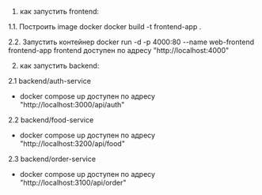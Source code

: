 1. как запустить frontend:

1.1. Построить image docker
docker build -t frontend-app .

2.2. Запустить контейнер
docker run -d -p 4000:80 --name web-frontend frontend-app
frontend доступен по адресу "http://localhost:4000"

2. как запустить backend:

2.1 backend/auth-service
- docker compose up
доступен по адресу "http://localhost:3000/api/auth"

2.2 backend/food-service
- docker compose up
доступен по адресу "http://localhost:3200/api/food"

2.3 backend/order-service
- docker compose up
доступен по адресу "http://localhost:3100/api/order"
